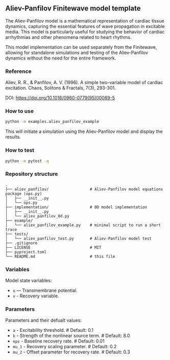 ## Aliev-Panfilov Finitewave model template

The Aliev-Panfilov model is a mathematical representation of cardiac tissue dynamics, capturing the essential features of wave propagation in excitable media. This model is particularly useful for studying the behavior of cardiac arrhythmias and other phenomena related to heart rhythms.

This model implementation can be used separately from the Finitewave, allowing for standalone simulations and testing of the Aliev-Panfilov dynamics without the need for the entire framework.

### Reference
Aliev, R. R., & Panfilov, A. V. (1996). A simple two-variable model of cardiac
  excitation. Chaos, Solitons & Fractals, 7(3), 293-301.

DOI: https://doi.org/10.1016/0960-0779(95)00089-5

### How to use
```bash
python -m examples.aliev_panfilov_example
```

This will initiate a simulation using the Aliev-Panfilov model and display the results.

### How to test
```bash
python -m pytest -q
```

### Repository structure
```text
.
├── aliev_panfilov/                  # Aliev-Panfilov model equations package (ops.py)
│   ├── __init__.py
│   └── ops.py                       
├── implementation/                  # 0D model implementation
│   ├── __init__.py
│   └── aliev_panfilov_0d.py
├── example/
│   └── aliev_panfilov_example.py    # minimal script to run a short trace
├── tests/
│   └── aliev_panfilov_test.py       # Aliev-Panfilov model test
├── .gitignore
├── LICENSE                          # MIT
├── pyproject.toml                   
└── README.md                        # this file
```

### Variables
Model state variables:
- `u` — Transmembrane potential.
- `v` - Recovery variable.

### Parameters
Parameters and their defualt values:
- `a`    - Excitability threshold.                # Default: 0.1
- `k`    - Strength of the nonlinear source term. # Default: 8.0
- `eps`  - Baseline recovery rate.                # Default: 0.01
- `mu_1` - Recovery scaling parameter.            # Default: 0.2
- `mu_2` - Offset parameter for recovery rate.    # Default: 0.3

